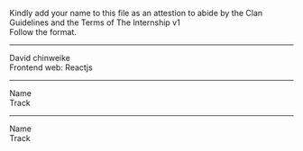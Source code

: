 
Kindly add your name to this file as an attestion to abide by the Clan Guidelines and the Terms of The Internship v1
<br/> Follow the format.<br/> 
___
David chinweike <br/>
Frontend web: Reactjs
___
Name <br/>
Track
___
Name <br/>
Track
